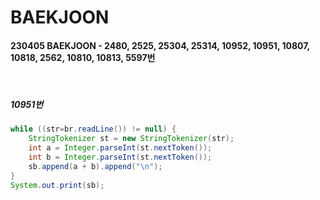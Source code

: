 # BAEKJOON


#### 230405 BAEKJOON - 2480, 2525, 25304, 25314, 10952, 10951, 10807, 10818, 2562, 10810, 10813, 5597번

<br>

##### 10951번
``` java
while ((str=br.readLine()) != null) {
    StringTokenizer st = new StringTokenizer(str);
    int a = Integer.parseInt(st.nextToken());
    int b = Integer.parseInt(st.nextToken());
    sb.append(a + b).append("\n");
}
System.out.print(sb);
```